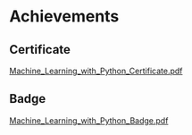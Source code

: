 

# Achievements
## Certificate
[Machine_Learning_with_Python_Certificate.pdf](https://prod-files-secure.s3.us-west-2.amazonaws.com/03e82b26-cccb-4906-bb56-adabcbdc0655/0f35a87e-0c16-48ac-af62-4e4cc34c6a19/Machine_Learning_with_Python_Certificate.pdf?X-Amz-Algorithm=AWS4-HMAC-SHA256&X-Amz-Content-Sha256=UNSIGNED-PAYLOAD&X-Amz-Credential=ASIAZI2LB466S76SPNII%2F20250208%2Fus-west-2%2Fs3%2Faws4_request&X-Amz-Date=20250208T122623Z&X-Amz-Expires=3600&X-Amz-Security-Token=IQoJb3JpZ2luX2VjEHQaCXVzLXdlc3QtMiJGMEQCH2qIsdyEtg4bcMgmnbZY%2FsmpSZl2SN1cgkWTX8iOalICIQDjn3ZN2B8c21qRlOYTcujvv3zf%2FNglK6YdhIsu6x%2Bu7yqIBAiN%2F%2F%2F%2F%2F%2F%2F%2F%2F%2F8BEAAaDDYzNzQyMzE4MzgwNSIMYh%2Fd9o%2B3gocuN%2FTWKtwDI3evPj%2BIxivcnc4sMDtoq9%2FLNLJSA5XuJ4zbyN%2FbUpGAp6%2Bri%2Byzd49E9MqwhiB8oObJcJ%2B35BTmLvXmRxb%2B%2BT7ue0J5bBlUoaap8TnVmOTvGbHltoAs1ldkYaM%2ByxmieRp8AvLzouRUeb0BDqY0n43K0SuxPJmfmy%2Bnd9BCcu%2B5gEx5b8gVLy0fhLi%2BsumwW%2FTJdmgrQy2ZaSdSbgA0BOReaEUoAtMDUxIrXQX4a5fp6kpuJuX3l61TtZaoArUREDcWOS793OOGb8ns1WKt4qTcKpN2yNsaz3pETLD3oAIPWLDjqfmnSuCgBWMIj9cYhVKQjkIpRUYkx5u31WIUK4ugogbrWA1IVNIzsJyYK5qPEQyfQWB1MuEFPWHkERW753MX24N3e8yI6ChKSFRRdKyfqTcRTZy5C2by0MoOPQLfCBAAak2HZPBn5rMTkJuVN3vP6zdZzYLxpgzHeyvbQ%2BvW4a%2ByXGZ3XTrHPayNKi8YcopCmFAIRInK4YL3IEKjIw3r8flx9kaOPw0DA%2F9nxcNkM7PBpi75CzSPnOLevyC7wYg9niHXBAwP6mMI8eHIzhyU4mRemYVjUlcgZR7eiOCfyAadso%2FCOJPikuxI2copLQUcDCjdtlJSnEAwyIWdvQY6pgHTvFfNsfdCB2LWZCrvnnmMiZHtqryosM6PUezm0U8bArzjndKangTL2U3NDpwp37trruEryjg48Qfo5vTjZZzSnrP9WDhM80ET8S8V1KybQLO%2BJvN98Bs%2Fh%2F2bIsDIZvNJMgvuknCl8tgstwF%2F9maedC%2BEENo%2Ba9nW%2BeslX1X0mIvFm6fcdxA7ufCGFfbntf9QbqPnIBhw9IY8ZhzeMLhQF%2Fy%2FO9rA&X-Amz-Signature=ed556742bb30cdd6f16df6ff8997750c4ad2cc5e40c996a89034055c93c6c4ab&X-Amz-SignedHeaders=host&x-id=GetObject)
## Badge
[Machine_Learning_with_Python_Badge.pdf](https://prod-files-secure.s3.us-west-2.amazonaws.com/03e82b26-cccb-4906-bb56-adabcbdc0655/ff622a22-73d6-44e3-9c7b-e89a8e61b7aa/Machine_Learning_with_Python_Badge.pdf?X-Amz-Algorithm=AWS4-HMAC-SHA256&X-Amz-Content-Sha256=UNSIGNED-PAYLOAD&X-Amz-Credential=ASIAZI2LB466S76SPNII%2F20250208%2Fus-west-2%2Fs3%2Faws4_request&X-Amz-Date=20250208T122623Z&X-Amz-Expires=3600&X-Amz-Security-Token=IQoJb3JpZ2luX2VjEHQaCXVzLXdlc3QtMiJGMEQCH2qIsdyEtg4bcMgmnbZY%2FsmpSZl2SN1cgkWTX8iOalICIQDjn3ZN2B8c21qRlOYTcujvv3zf%2FNglK6YdhIsu6x%2Bu7yqIBAiN%2F%2F%2F%2F%2F%2F%2F%2F%2F%2F8BEAAaDDYzNzQyMzE4MzgwNSIMYh%2Fd9o%2B3gocuN%2FTWKtwDI3evPj%2BIxivcnc4sMDtoq9%2FLNLJSA5XuJ4zbyN%2FbUpGAp6%2Bri%2Byzd49E9MqwhiB8oObJcJ%2B35BTmLvXmRxb%2B%2BT7ue0J5bBlUoaap8TnVmOTvGbHltoAs1ldkYaM%2ByxmieRp8AvLzouRUeb0BDqY0n43K0SuxPJmfmy%2Bnd9BCcu%2B5gEx5b8gVLy0fhLi%2BsumwW%2FTJdmgrQy2ZaSdSbgA0BOReaEUoAtMDUxIrXQX4a5fp6kpuJuX3l61TtZaoArUREDcWOS793OOGb8ns1WKt4qTcKpN2yNsaz3pETLD3oAIPWLDjqfmnSuCgBWMIj9cYhVKQjkIpRUYkx5u31WIUK4ugogbrWA1IVNIzsJyYK5qPEQyfQWB1MuEFPWHkERW753MX24N3e8yI6ChKSFRRdKyfqTcRTZy5C2by0MoOPQLfCBAAak2HZPBn5rMTkJuVN3vP6zdZzYLxpgzHeyvbQ%2BvW4a%2ByXGZ3XTrHPayNKi8YcopCmFAIRInK4YL3IEKjIw3r8flx9kaOPw0DA%2F9nxcNkM7PBpi75CzSPnOLevyC7wYg9niHXBAwP6mMI8eHIzhyU4mRemYVjUlcgZR7eiOCfyAadso%2FCOJPikuxI2copLQUcDCjdtlJSnEAwyIWdvQY6pgHTvFfNsfdCB2LWZCrvnnmMiZHtqryosM6PUezm0U8bArzjndKangTL2U3NDpwp37trruEryjg48Qfo5vTjZZzSnrP9WDhM80ET8S8V1KybQLO%2BJvN98Bs%2Fh%2F2bIsDIZvNJMgvuknCl8tgstwF%2F9maedC%2BEENo%2Ba9nW%2BeslX1X0mIvFm6fcdxA7ufCGFfbntf9QbqPnIBhw9IY8ZhzeMLhQF%2Fy%2FO9rA&X-Amz-Signature=211af499f82c83e11e89a8ab4dd5095b8f8355a2afe9f71baf1905fdaeae045f&X-Amz-SignedHeaders=host&x-id=GetObject)